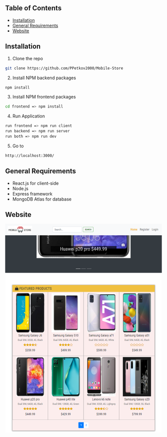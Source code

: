 ## Table of Contents

* [Installation](#installation)
* [General Requirements](#general-requirements)
* [Website](#website)

## Installation

1. Clone the repo
```sh
git clone https://github.com/PPetkov2000/Mobile-Store
```
2. Install NPM backend packages
```sh
npm install
```
3. Install NPM frontend packages
```sh
cd frontend => npm install
```
4. Run Application
```sh
run frontend => npm run client
run backend => npm run server
run both => npm run dev
```
5. Go to
```sh
http://localhost:3000/
```

## General Requirements

- React.js for client-side
- Node.js
- Express framework 
- MongoDB Atlas for database

## Website

![Game Zone](https://github.com/PPetkov2000/Mobile-Store/blob/main/app-view2.PNG)
